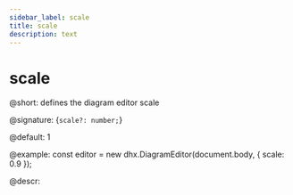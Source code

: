 ```yaml
---
sidebar_label: scale
title: scale
description: text
---
```


# scale

@short: defines the diagram editor scale

@signature: {`scale?: number;`}

@default: 1

@example:
const editor = new dhx.DiagramEditor(document.body, {
    scale: 0.9
});

@descr:
